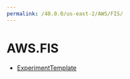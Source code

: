 ```yaml
---
permalink: /48.0.0/us-east-2/AWS/FIS/
---
```


# AWS.FIS



* [ExperimentTemplate](ExperimentTemplate.md)